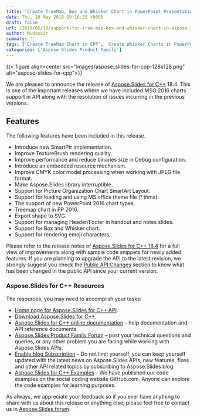 ```yaml
---
title: 'Create TreeMap, Box and Whisker Chart in PowerPoint Presentations using C++'
date: Thu, 10 May 2018 19:16:35 +0000
draft: false
url: /2018/05/10/support-for-tree-map-box-and-whisker-chart-in-aspose.slides/
author: Mudassir
summary: ''
tags: ['Create TreeMap Chart in CPP', 'Create Whisker Charts in PowerPoint in CPP']
categories: ['Aspose.Slides Product Family']
---
```




{{< figure align=center src="images/aspose_slides-for-cpp-128x128.png" alt="aspose-slides-for-cpp">}}


We are pleased to announce the release of [Aspose.Slides for C++][1] 18.4. This is one of the important releases where we have included MSO 2016 charts support in API along with the resolution of issues incurring in the previous versions.

## Features

The following features have been included in this release.

*   Introduce new SmartPtr implementation.
*   Improve TextureBrush rendering quality.
*   Improve performance and reduce binaries size in Debug configuration.
*   Introduce an embedded resource mechanism.
*   Improve CMYK color model processing when working with JPEG file format.
*   Make Aspose.Slides library interruptible.
*   Support for Picture Organization Chart SmartArt Layout.
*   Support for loading and using MS office theme file (\*.thmx).
*   The support of new PowerPoint 2016 chart types.
*   Treemap chart in PP 2016.
*   Export shape to SVG.
*   Support for managing Header/Footer in handout and notes slides.
*   Support for Box and Whisker chart.
*   Support for rendering emoji characters.

Please refer to the release notes of [Aspose.Slides for C++ 18.4][2] for a full view of improvements along with sample code snippets for newly added features. If you are planning to upgrade the API to the latest revision, we strongly suggest you check the [Public API Changes][3] section to know what has been changed in the public API since your current version.

### Aspose.Slides for C++ Resources

The resources, you may need to accomplish your tasks:

*   [Home page for Aspose.Slides for C++ API][4].
*   [Download Aspose.Slides for C++][5].
*   [Aspose.Slides for C++ online documentation][6] – help documentation and API reference documents.
*   [Aspose.Slides Product Family Forum][7] – post your technical questions and queries, or any other problem you are facing while working with Aspose.Slides APIs.
*   [Enable blog Subscription][8] – Do not limit yourself, you can keep yourself updated with the latest news on Aspose.Slides APIs, new features, fixes and other API related topics by subscribing to Aspose.Slides blog.
*   [Aspose.Slides for C++ Examples][9] – We have published our code examples on the social coding website GitHub.com. Anyone can explore the code examples for learning purposes.

As always, we appreciate your feedback so if you ever have anything to share with us about this release or anything else, please feel free to contact us in [Aspose.Slides forum][10].




[1]: https://products.aspose.com/slides/cpp
[2]: https://docs.aspose.com/display/slidescpp/Aspose.Slides+for+cpp+18.4+Release+Notes
[3]: https://docs.aspose.com/display/slidescpp/Aspose.Slides+for+cpp+18.4+Release+Notes
[4]: https://products.aspose.com/slides/cpp
[5]: https://www.nuget.org/packages/Aspose.Slides.Cpp
[6]: https://docs.aspose.com/display/slidescpp/Home
[7]: https://forum.aspose.com/c/slides
[8]: https://blog.aspose.com/category/aspose-products/aspose-slides-product-family/
[9]: https://github.com/aspose-slides/Aspose.Slides-for-C
[10]: https://forum.aspose.com/c/slides




